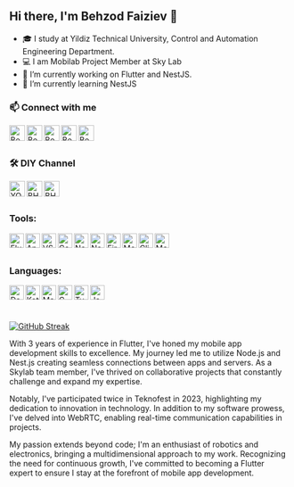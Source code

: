 ## Hi there, I'm Behzod Faiziev 👋

- 🎓 I study at Yildiz Technical University, Control and Automation Engineering Department.
- 💻 I am Mobilab Project Member at Sky Lab
- 🔭 I’m currently working on Flutter and NestJS.
- 📌 I’m currently learning NestJS
### 📫 Connect with me
[<img align="left" alt="Behzodjon | LinkedIn" width="28px" src="https://user-images.githubusercontent.com/63793311/224949784-8985216a-7c7f-484b-be2a-2e05d2ee9e04.png" />](https://www.linkedin.com/in/behzod-faiziev/)


[<img align="left" alt="Behzodjon | stackoverlow" width="28px" src="https://user-images.githubusercontent.com/63793311/224950416-8d328f3b-a86a-4bcd-a210-af6a1caf9306.svg" />](https://stackoverflow.com/users/13357646/behzod-faiziev)


[<img align="left" alt="Behzodjon | Medium" width="28px" src="https://user-images.githubusercontent.com/63793311/224951326-4d114e8e-d747-4266-9f38-c7b5b3e59bc9.svg" />](https://medium.com/@behzod.faiziev)

[<img align="left" alt="Behzodjon | buymeacoffee" width="28px" src="https://user-images.githubusercontent.com/63793311/224951523-0605304c-9406-43df-bc8f-d435fce10aef.svg" />](https://buymeacoffee.com/behzodfaiziev)


[<img align="left" alt="Behzodjon | Instagram" width="28px" src="https://user-images.githubusercontent.com/63793311/224951674-f546f07d-0248-4896-98be-88f318cf9a85.png" />](https://www.instagram.com/behzod.faiziev/)

<br />
<br />

### 🛠 DIY Channel
[<img align="left" alt="YOUTUBE" width="28px" src="https://github.com/behzodfaiziev/behzodfaiziev/assets/63793311/7886983c-972c-42e8-a549-71cf97d56cce" />](https://www.youtube.com/@BHZDIY)

[<img align="left" alt="BHZ DIY | Instagram" width="28px" src="https://user-images.githubusercontent.com/63793311/224951674-f546f07d-0248-4896-98be-88f318cf9a85.png" />](https://www.instagram.com/bhz.diy/)

[<img align="left" alt="BHZ DIY | TikTok" width="28px" src="https://github.com/behzodfaiziev/behzodfaiziev/assets/63793311/d04fb6b4-53ed-4759-b0c2-698b9c78d194" />](https://www.tiktok.com/@bhz.diy/)



<br />
<br />

### Tools:
<img align="left" alt="Flutter" width="26px" src="https://user-images.githubusercontent.com/63793311/224952284-c0731c64-05d7-4662-a377-e8d957735003.svg" />

<img align="left" alt="Android Studio" width="26px" src="https://user-images.githubusercontent.com/63793311/211165236-1fd7fc7e-5a4d-4fb0-b76f-4dba8f823aab.png" />

<img align="left" alt="VS Code" width="26px" src="https://user-images.githubusercontent.com/63793311/224952531-157fa2ce-9287-486e-bfba-276ac261e85c.svg" />

<img align="left" alt="CodeMagic" width="26px" src="https://user-images.githubusercontent.com/63793311/224956204-cbd9eed3-6347-43b1-a39c-e66cba657c12.jpg" />

<img align="left" alt="Node.js" width="26px" src="https://user-images.githubusercontent.com/63793311/224951081-a9e768e8-7daf-47dc-b749-0fadc89ab410.svg" />

<img align="left" alt="NestJS" width="26px" src="https://github.com/behzodfaiziev/behzodfaiziev/assets/63793311/b80c079e-d2fa-4fe0-8de7-b616f955979b" />

<img align="left" alt="Firebase" width="26px" src="https://user-images.githubusercontent.com/63793311/224953044-7af36273-230f-407d-a963-ef58e3910da5.svg" />

<img align="left" alt="Mongodb" width="26px" src="https://user-images.githubusercontent.com/63793311/224953214-2aa93362-4ac6-4636-9697-08fd9f019ff0.svg" />

<!-- <img align="left" alt="MySQL" width="26px" src="https://github.com/behzodfaiziev/behzodfaiziev/assets/63793311/ab208346-c8d5-4860-9bc7-a7db334dccf3" />
 -->
<img align="left" alt="Click Up" width="26px" src="https://user-images.githubusercontent.com/63793311/224952693-32ba46e9-2986-4c07-9fc0-4b3d63d1f12d.png" />

<img align="left" alt="Monday" width="26px" src="https://github.com/behzodfaiziev/behzodfaiziev/assets/63793311/62188e4f-f9e0-4057-a4b5-c20f4a89e804" /><!-- <img align="left" alt="Simulink" width="26px" src="https://user-images.githubusercontent.com/63793311/224953584-86074594-da86-4e25-9746-5a81ec758fba.png" /> -->

<br />
<br />

### Languages:

<img align="left" alt="Dart" width="26px" src="https://user-images.githubusercontent.com/63793311/224953868-7c2cd7e3-d850-4ab8-804c-d12e578526eb.svg" />

<img align="left" alt="Kotlin" width="26px" src="https://user-images.githubusercontent.com/63793311/224955557-b89f3b54-f05a-4b3e-bd84-7880fac5c91b.svg" />

<img align="left" alt="Matlab" width="26px" src="https://www.mathworks.com/favicon.ico" />

<img align="left" alt="C-sharp" width="26px" src="https://user-images.githubusercontent.com/63793311/224954278-b53e73c1-a2da-47cc-a205-7fc398415123.png" />

<img align="left" alt="Typescript" width="26px" src="https://github.com/behzodfaiziev/behzodfaiziev/assets/63793311/824c36d0-9286-4880-9a47-306b2ebce1e5" />

<img align="left" alt="JavaScript" width="26px" src="https://user-images.githubusercontent.com/63793311/224954488-9645a19a-b081-4cd0-ae1f-f768006c9316.png" />



<br />
<br />
<br />


[![GitHub Streak](http://github-readme-streak-stats.herokuapp.com?user=behzodfaiziev&theme=dark&background=101010)](https://git.io/streak-stats)

With 3 years of experience in Flutter, I've honed my mobile app development skills to excellence. My journey led me to utilize Node.js and Nest.js creating seamless connections between apps and servers. As a Skylab team member, I've thrived on collaborative projects that constantly challenge and expand my expertise.

Notably, I've participated twice in Teknofest in 2023, highlighting my dedication to innovation in technology. In addition to my software prowess, I've delved into WebRTC, enabling real-time communication capabilities in projects.

My passion extends beyond code; I'm an enthusiast of robotics and electronics, bringing a multidimensional approach to my work. Recognizing the need for continuous growth, I've committed to becoming a Flutter expert to ensure I stay at the forefront of mobile app development.

